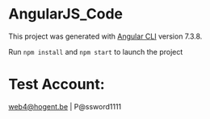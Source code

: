 # AngularJS_Code

This project was generated with [Angular CLI](https://github.com/angular/angular-cli) version 7.3.8.


Run `npm install` and `npm start` to launch the project

# Test Account:
web4@hogent.be | P@ssword1111
